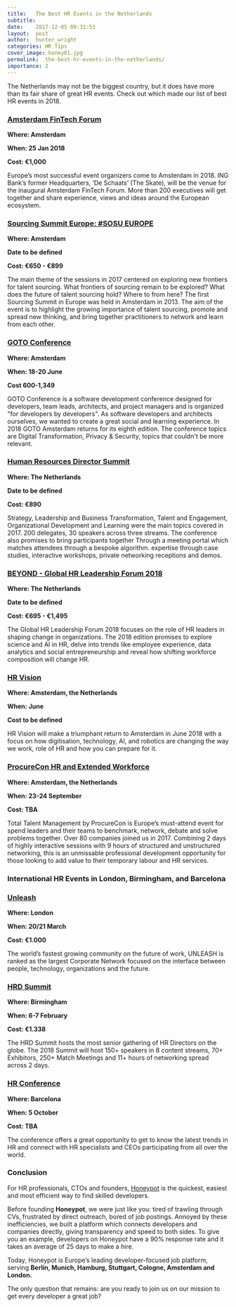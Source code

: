 ```yaml
---
title:   The Best HR Events in the Netherlands
subtitle:
date:    2017-12-05 09:31:53
layout:  post
author:  hunter_wright
categories: HR Tips
cover_image: honey01.jpg
permalink:  the-best-hr-events-in-the-netherlands/
importance: 2
---
```

The Netherlands may not be the biggest country, but it does have more than its fair share of great HR events. Check out which made our list of best HR events in 2018.   

<!--more-->

### [Amsterdam FinTech Forum](https://www.eventbrite.co.uk/e/amsterdam-fintech-forum-tickets-9527638423?aff=es2)

**Where: Amsterdam**

**When: 25 Jan 2018**

**Cost: €1,000**

Europe’s most successful event organizers come to Amsterdam in 2018. ING Bank’s former Headquarters, ‘De Schaats’ (The Skate), will be the venue for the inaugural Amsterdam FinTech Forum. More than 200 executives will get together and share experience, views and ideas around the European ecosystem.

### [Sourcing Summit Europe: #SOSU EUROPE](https://www.sosueurope.com/)

**Where: Amsterdam**

**Date to be defined**

**Cost: €650 - €899**

The main theme of the sessions in 2017 centered on exploring new frontiers for  talent sourcing. What frontiers of sourcing remain to be explored? What does the future of talent sourcing hold? Where to from here? The first Sourcing Summit in Europe was held in Amsterdam in 2013. The aim of the event is to highlight the growing importance of talent sourcing, promote and spread new thinking, and bring together practitioners to network and learn from each other.

### [GOTO Conference](https://gotoams.nl/ )

**Where: Amsterdam**

**When: 18-20 June**

**Cost 600-1,349**

GOTO Conference is a software development conference designed for developers, team leads, architects, and project managers and is organized "for developers by developers". As software developers and architects ourselves, we wanted to create a great social and learning experience. In 2018 GOTO Amsterdam returns for its eighth edition. The conference topics are Digital Transformation, Privacy & Security, topics that couldn't be more relevant.

### [Human Resources Director Summit]( https://www.hrdsummit.eu/contact/)

**Where: The Netherlands**

**Date to be defined**

**Cost: €890**

Strategy, Leadership and Business Transformation, Talent and Engagement, Organizational Development and Learning were the main topics covered in 2017.  200 delegates, 30 speakers across three streams. The conference also promises to bring participants together Through a meeting portal which matches attendees through a bespoke algorithm. expertise through case studies, interactive workshops, private networking receptions and demos.



### [BEYOND - Global HR Leadership Forum 2018](http://www.beyondhrforum.com/)

**Where: The Netherlands**

**Date to be defined**

**Cost: €695 - €1,495**

The Global HR Leadership Forum 2018 focuses on the role of HR leaders in shaping change in organizations. The 2018 edition promises to explore science and AI in HR, delve into trends like employee experience, data analytics and social entrepreneurship and reveal how shifting workforce composition will change HR. 


### [HR Vision](https://www.hrvisionevent.com/amsterdam/)

**Where: Amsterdam, the Netherlands**

**When: June**

**Cost to be defined**

HR Vision will make a triumphant return to Amsterdam in June 2018 with a focus on how digitisation, technology, AI, and robotics are changing the way we work, role of HR and how you can prepare for it.

### [ProcureCon HR and Extended Workforce](https://procureconhr.wbresearch.com/)

**Where: Amsterdam, the Netherlands**

**When: 23-24 September**

**Cost: TBA**

Total Talent Management by ProcureCon is Europe’s must-attend event for spend leaders and their teams to benchmark, network, debate and solve problems together. Over 80 companies joined us in 2017. Combining 2 days of highly interactive sessions with 9 hours of structured and unstructured networking, this is an unmissable professional development opportunity for those looking to add value to their temporary labour and HR services.

### International HR Events in London, Birmingham, and Barcelona

### [Unleash](http://www.unleashgroup.io/london/tickets)

**Where: London**

**When: 20/21 March**

**Cost: €1.000**

The world’s fastest growing community on the future of work, UNLEASH is ranked as the largest Corporate Network focused on the interface between people, technology, organizations and the future.

### [HRD Summit](https://www.hrdsummit.com)

**Where: Birmingham**

**When: 6-7 February**

**Cost: €1.338**

The HRD Summit hosts the most senior gathering of HR Directors on the globe. The 2018 Summit will host 150+ speakers in 8 content streams, 70+ Exhibitors, 250+ Match Meetings and 11+ hours of networking spread across 2 days.

### [HR Conference](https://www.hrconferencebarcelona.com/)

**Where: Barcelona**

**When: 5 October**

**Cost: TBA**

The conference offers a great opportunity to get to know the latest trends in HR and connect with HR specialists and CEOs participating from all over the world.

### Conclusion

For HR professionals, CTOs and founders, [Honeypot](https://www.honeypot.io/lp/join) is the quickest, easiest and most efficient way to find skilled developers. 

Before founding **Honeypot**, we were just like you: tired of trawling through CVs, frustrated by direct outreach, bored of job postings. Annoyed by these inefficiencies, we built a platform which connects developers and companies directly, giving transparency and speed to both sides. To give you an example, developers on Honeypot have a 90% response rate and it takes an average of 25 days to make a hire. 

Today, Honeypot is Europe’s leading developer-focused job platform, serving **Berlin, Munich, Hamburg, Stuttgart, Cologne, Amsterdam and London.** 

The only question that remains: are you ready to join us on our mission to get every developer a great job?
